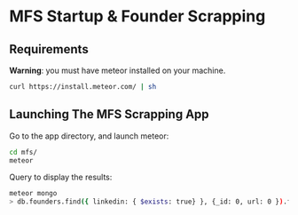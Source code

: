 # MFS Startup & Founder Scrapping

## Requirements

**Warning**: you must have meteor installed on your machine.

```bash
curl https://install.meteor.com/ | sh
```

## Launching The MFS Scrapping App


Go to the app directory, and launch meteor:

```bash
cd mfs/
meteor
```

Query to display the results:

```bash
meteor mongo
> db.founders.find({ linkedin: { $exists: true} }, {_id: 0, url: 0 }).forEach(function(f){print(tojson(f, '', true));});
```
